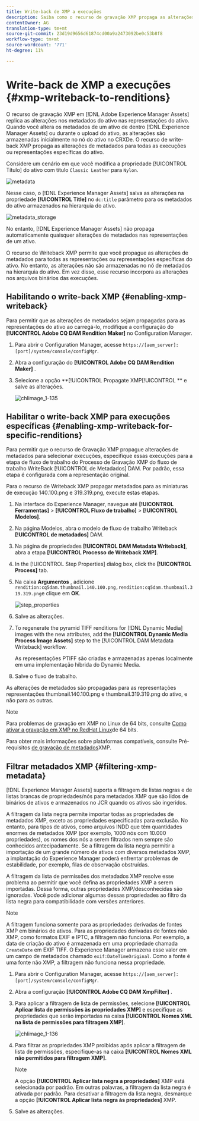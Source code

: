 ```yaml
---
title: Write-back de XMP a execuções
description: Saiba como o recurso de gravação XMP propaga as alterações de metadados de um ativo para todas as execuções ou representações específicas do ativo.
contentOwner: AG
translation-type: tm+mt
source-git-commit: 23d19d9656d61874cd00a9a2473092be0c53b8f8
workflow-type: tm+mt
source-wordcount: '771'
ht-degree: 11%

---
```



# Write-back de XMP a execuções {#xmp-writeback-to-renditions}

O recurso de gravação XMP em [!DNL Adobe Experience Manager Assets] replica as alterações nos metadados do ativo nas representações do ativo. Quando você altera os metadados de um ativo de dentro [!DNL Experience Manager Assets] ou durante o upload do ativo, as alterações são armazenadas inicialmente no nó do ativo no CRXDe. O recurso de write-back XMP propaga as alterações de metadados para todas as execuções ou representações específicas do ativo.

Considere um cenário em que você modifica a propriedade [!UICONTROL Título] do ativo com título `Classic Leather` para `Nylon`.

![metadata](assets/metadata.png)

Nesse caso, o [!DNL Experience Manager Assets] salva as alterações na propriedade **[!UICONTROL Title]** no `dc:title` parâmetro para os metadados do ativo armazenados na hierarquia do ativo.

![metadata_storage](assets/metadata_stored.png)

No entanto, [!DNL Experience Manager Assets] não propaga automaticamente quaisquer alterações de metadados nas representações de um ativo.

O recurso de Writeback XMP permite que você propague as alterações de metadados para todas as representações ou representações específicas do ativo. No entanto, as alterações não são armazenadas no nó de metadados na hierarquia do ativo. Em vez disso, esse recurso incorpora as alterações nos arquivos binários das execuções.

## Habilitando o write-back XMP {#enabling-xmp-writeback}

Para permitir que as alterações de metadados sejam propagadas para as representações do ativo ao carregá-lo, modifique a configuração do **[!UICONTROL Adobe CQ DAM Rendition Maker]** no Configuration Manager.

1. Para abrir o Configuration Manager, acesse `https://[aem_server]:[port]/system/console/configMgr`.
1. Abra a configuração do **[!UICONTROL Adobe CQ DAM Rendition Maker]** .
1. Selecione a opção **[!UICONTROL Propagate XMP[!UICONTROL ** e salve as alterações.

   ![chlimage_1-135](assets/chlimage_1-346.png)

## Habilitar o write-back XMP para execuções específicas {#enabling-xmp-writeback-for-specific-renditions}

Para permitir que o recurso de Gravação XMP propague alterações de metadados para selecionar execuções, especifique essas execuções para a etapa de fluxo de trabalho do Processo de Gravação XMP do fluxo de trabalho WriteBack [!UICONTROL de Metadados] DAM. Por padrão, essa etapa é configurada com a representação original.

Para o recurso de Writeback XMP propagar metadados para as miniaturas de execução 140.100.png e 319.319.png, execute estas etapas.

1. Na interface do Experience Manager, navegue até **[!UICONTROL Ferramentas]** > **[!UICONTROL Fluxo de trabalho]** > **[!UICONTROL Modelos]**.
1. Na página Modelos, abra o modelo de fluxo de trabalho Writeback **[!UICONTROL de metadados]** DAM.
1. Na página de propriedades **[!UICONTROL DAM Metadata Writeback]**, abra a etapa **[!UICONTROL Processo de Writeback XMP]**.
1. In the [!UICONTROL Step Properties] dialog box, click the **[!UICONTROL Process]** tab.
1. Na caixa **Argumentos** , adicione `rendition:cq5dam.thumbnail.140.100.png,rendition:cq5dam.thumbnail.319.319.png`e clique em **OK**.

   ![step_properties](assets/step_properties.png)

1. Salve as alterações.
1. To regenerate the pyramid TIFF renditions for [!DNL Dynamic Media] images with the new attributes, add the **[!UICONTROL Dynamic Media Process Image Assets]** step to the [!UICONTROL DAM Metadata Writeback] workflow.

   As representações PTIFF são criadas e armazenadas apenas localmente em uma implementação híbrida do Dynamic Media.

1. Salve o fluxo de trabalho.

As alterações de metadados são propagadas para as representações representações thumbnail.140.100.png e thumbnail.319.319.png do ativo, e não para as outras.

>[!NOTE]
>
>Para problemas de gravação em XMP no Linux de 64 bits, consulte [Como ativar a gravação em XMP no RedHat Linux](https://helpx.adobe.com/experience-manager/kb/enable-xmp-write-back-64-bit-redhat.html)de 64 bits.
>
>Para obter mais informações sobre plataformas compatíveis, consulte Pré-requisitos [de gravação de metadados](/help/sites-deploying/technical-requirements.md#requirements-for-aem-assets-xmp-metadata-write-back)XMP.

## Filtrar metadados XMP {#filtering-xmp-metadata}

[!DNL Experience Manager Assets] suporta a filtragem de listas negras e de listas brancas de propriedades/nós para metadados XMP que são lidos de binários de ativos e armazenados no JCR quando os ativos são ingeridos.

A filtragem da lista negra permite importar todas as propriedades de metadados XMP, exceto as propriedades especificadas para exclusão. No entanto, para tipos de ativos, como arquivos INDD que têm quantidades enormes de metadados XMP (por exemplo, 1000 nós com 10.000 propriedades), os nomes dos nós a serem filtrados nem sempre são conhecidos antecipadamente. Se a filtragem da lista negra permitir a importação de um grande número de ativos com diversos metadados XMP, a implantação do Experience Manager poderá enfrentar problemas de estabilidade, por exemplo, filas de observação obstruídas.

A filtragem da lista de permissões dos metadados XMP resolve esse problema ao permitir que você defina as propriedades XMP a serem importadas. Dessa forma, outras propriedades XMP/desconhecidas são ignoradas. Você pode adicionar algumas dessas propriedades ao filtro da lista negra para compatibilidade com versões anteriores.

>[!NOTE]
>
>A filtragem funciona somente para as propriedades derivadas de fontes XMP em binários de ativos. Para as propriedades derivadas de fontes não XMP, como formatos EXIF e IPTC, a filtragem não funciona. Por exemplo, a data de criação do ativo é armazenada em uma propriedade chamada `CreateDate` em EXIF TIFF. O Experience Manager armazena esse valor em um campo de metadados chamado `exif:DateTimeOriginal`. Como a fonte é uma fonte não XMP, a filtragem não funciona nessa propriedade.

1. Para abrir o Configuration Manager, acesse `https://[aem_server]:[port]/system/console/configMgr`.
1. Abra a configuração **[!UICONTROL Adobe CQ DAM XmpFilter]** .
1. Para aplicar a filtragem de lista de permissões, selecione **[!UICONTROL Aplicar lista de permissões às propriedades XMP]** e especifique as propriedades que serão importadas na caixa **[!UICONTROL Nomes XML na lista de permissões para filtragem XMP]**.

   ![chlimage_1-136](assets/chlimage_1-347.png)

1. Para filtrar as propriedades XMP proibidas após aplicar a filtragem de lista de permissões, especifique-as na caixa **[!UICONTROL Nomes XML não permitidos para filtragem XMP]**.

   >[!NOTE]
   >
   >A opção **[!UICONTROL Aplicar lista negra a propriedades]** XMP está selecionada por padrão. Em outras palavras, a filtragem da lista negra é ativada por padrão. Para desativar a filtragem da lista negra, desmarque a opção **[!UICONTROL Aplicar lista negra às propriedades]** XMP.

1. Salve as alterações.
